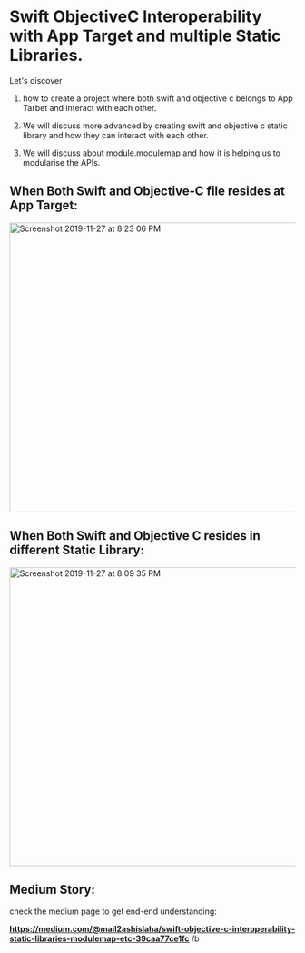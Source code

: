 # Swift ObjectiveC Interoperability with App Target and multiple Static Libraries.

Let's discover 
1. how to create a project where both swift and objective c belongs to App Tarbet and interact with each other. 

2. We will discuss more advanced by creating swift and objective c static library and how they can interact with each other.

3. We will discuss about module.modulemap and how it is helping us to modularise the APIs.


## When Both Swift and Objective-C file resides at App Target:

<img width="509" alt="Screenshot 2019-11-27 at 8 23 06 PM" src="https://user-images.githubusercontent.com/10649284/70370834-35ae7780-18f2-11ea-9672-d3b3fe75f563.png">

## When Both Swift and Objective C resides in different Static Library:

<img width="525" alt="Screenshot 2019-11-27 at 8 09 35 PM" src="https://user-images.githubusercontent.com/10649284/70370837-39da9500-18f2-11ea-8378-8058162b212d.png">

## Medium Story:

check the medium page to get end-end understanding:

<b>https://medium.com/@mail2ashislaha/swift-objective-c-interoperability-static-libraries-modulemap-etc-39caa77ce1fc</b>
/b
